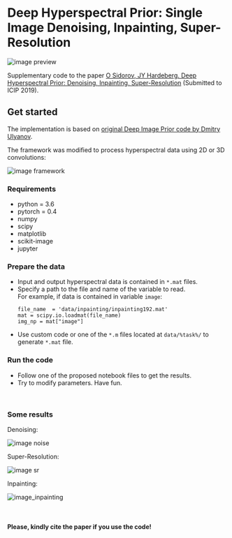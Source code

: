 # Deep Hyperspectral Prior: Single Image Denoising, Inpainting, Super-Resolution
![image preview](https://github.com/acecreamu/deep-hs-prior/blob/master/figs/fig1.png)

Supplementary code to the paper [O Sidorov, JY Hardeberg. Deep Hyperspectral Prior: Denoising, Inpainting, Super-Resolution](https://arxiv.org/abs/1902.00301) (Submitted to ICIP 2019).

## Get started
The implementation is based on [original Deep Image Prior code by Dmitry Ulyanov](https://github.com/DmitryUlyanov/deep-image-prior).

The framework was modified to process hyperspectral data using 2D or 3D convolutions:

![image framework](https://github.com/acecreamu/deep-hs-prior/blob/master/figs/fig2.png)

### Requirements
- python = 3.6
- pytorch = 0.4
- numpy
- scipy
- matplotlib
- scikit-image
- jupyter

### Prepare the data
- Input and output hyperspectral data is contained in `*.mat` files. 
- Specify a path to the file and name of the variable to read.</br>
   For example, if data is contained in variable `image`:
   ```
   file_name  = 'data/inpainting/inpainting192.mat'
   mat = scipy.io.loadmat(file_name)
   img_np = mat["image"]
   ```
- Use custom code or one of the `*.m` files located at `data/%task%/` to generate `*.mat` file.

### Run the code

- Follow one of the proposed notebook files to get the results.
- Try to modify parameters. Have fun.


</br>


### Some results
Denoising:

![image noise](https://github.com/acecreamu/deep-hs-prior/blob/master/figs/fig3.png)

Super-Resolution:

![image sr](https://github.com/acecreamu/deep-hs-prior/blob/master/figs/fig5.png)

Inpainting:

![image_inpainting](https://github.com/acecreamu/deep-hs-prior/blob/master/figs/fig4.png)

</br>

#### Please, kindly cite the paper if you use the code!

